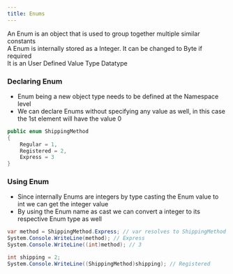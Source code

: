```yaml
---
title: Enums
---
```


An Enum is an object that is used to group together multiple similar constants  
A Enum is internally stored as a Integer. It can be changed to Byte if required  
It is an User Defined Value Type Datatype

### Declaring Enum

* Enum being a new object type needs to be defined at the Namespace level
* We can declare Enums without specifying any value as well, in this case the 1st element will have the value 0

````csharp
public enum ShippingMethod
{
    Regular = 1,
    Registered = 2,
    Express = 3
}
````

### Using Enum

* Since internally Enums are integers by type casting the Enum value to int we can get the integer value
* By using the Enum name as cast we can convert a integer to its respective Enum type as well

````csharp
var method = ShippingMethod.Express; // var resolves to ShippingMethod
System.Console.WriteLine(method); // Express
System.Console.WriteLine((int)method); // 3

int shipping = 2;
System.Console.WriteLine((ShippingMethod)shipping); // Registered
````
